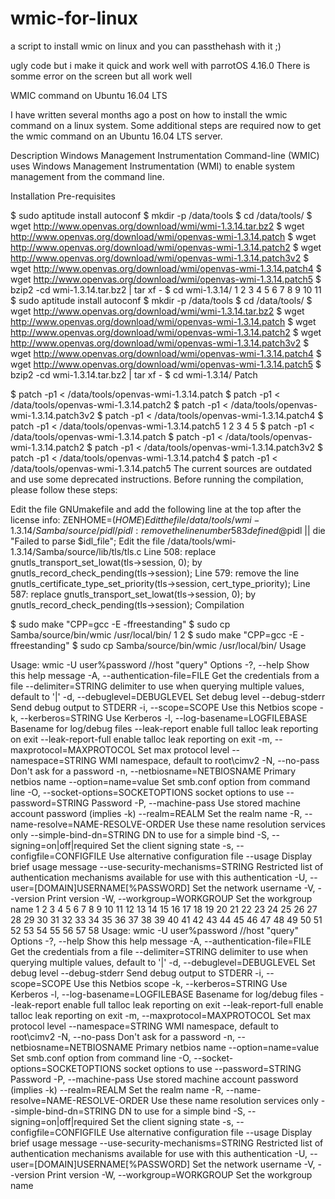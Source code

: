 # wmic-for-linux
a script to install wmic on linux and you can passthehash with it ;)

ugly code but i make it quick and work well with parrotOS 4.16.0
There is somme error on the screen but all work well


WMIC command on Ubuntu 16.04 LTS

I have written several months ago a post on how to install the wmic command on a linux system. Some additional steps are required now to get the wmic command on an Ubuntu 16.04 LTS server.

Description
Windows Management Instrumentation Command-line (WMIC) uses Windows Management Instrumentation (WMI) to enable system management from the command line.

Installation
Pre-requisites

$ sudo aptitude install autoconf
$ mkdir -p /data/tools
$ cd /data/tools/
$ wget http://www.openvas.org/download/wmi/wmi-1.3.14.tar.bz2
$ wget http://www.openvas.org/download/wmi/openvas-wmi-1.3.14.patch
$ wget http://www.openvas.org/download/wmi/openvas-wmi-1.3.14.patch2
$ wget http://www.openvas.org/download/wmi/openvas-wmi-1.3.14.patch3v2
$ wget http://www.openvas.org/download/wmi/openvas-wmi-1.3.14.patch4
$ wget http://www.openvas.org/download/wmi/openvas-wmi-1.3.14.patch5
$ bzip2 -cd wmi-1.3.14.tar.bz2 | tar xf -
$ cd wmi-1.3.14/
1
2
3
4
5
6
7
8
9
10
11
$ sudo aptitude install autoconf
$ mkdir -p /data/tools
$ cd /data/tools/
$ wget http://www.openvas.org/download/wmi/wmi-1.3.14.tar.bz2
$ wget http://www.openvas.org/download/wmi/openvas-wmi-1.3.14.patch
$ wget http://www.openvas.org/download/wmi/openvas-wmi-1.3.14.patch2
$ wget http://www.openvas.org/download/wmi/openvas-wmi-1.3.14.patch3v2
$ wget http://www.openvas.org/download/wmi/openvas-wmi-1.3.14.patch4
$ wget http://www.openvas.org/download/wmi/openvas-wmi-1.3.14.patch5
$ bzip2 -cd wmi-1.3.14.tar.bz2 | tar xf -
$ cd wmi-1.3.14/
Patch

$ patch -p1 < /data/tools/openvas-wmi-1.3.14.patch
$ patch -p1 < /data/tools/openvas-wmi-1.3.14.patch2
$ patch -p1 < /data/tools/openvas-wmi-1.3.14.patch3v2
$ patch -p1 < /data/tools/openvas-wmi-1.3.14.patch4
$ patch -p1 < /data/tools/openvas-wmi-1.3.14.patch5
1
2
3
4
5
$ patch -p1 < /data/tools/openvas-wmi-1.3.14.patch
$ patch -p1 < /data/tools/openvas-wmi-1.3.14.patch2
$ patch -p1 < /data/tools/openvas-wmi-1.3.14.patch3v2
$ patch -p1 < /data/tools/openvas-wmi-1.3.14.patch4
$ patch -p1 < /data/tools/openvas-wmi-1.3.14.patch5
The current sources are outdated and use some deprecated instructions. Before running the compilation, please follow these steps:

Edit the file GNUmakefile and add the following line at the top after the license info:
ZENHOME=$(HOME)
Edit the file /data/tools/wmi-1.3.14/Samba/source/pidl/pidl : remove the line number 583
defined @$pidl || die "Failed to parse $idl_file";
Edit the file /data/tools/wmi-1.3.14/Samba/source/lib/tls/tls.c
Line 508: replace gnutls_transport_set_lowat(tls->session, 0); by gnutls_record_check_pending(tls->session);
Line 579: remove the line gnutls_certificate_type_set_priority(tls->session, cert_type_priority);
Line 587: replace gnutls_transport_set_lowat(tls->session, 0); by gnutls_record_check_pending(tls->session);
Compilation

$ sudo make "CPP=gcc -E -ffreestanding"
$ sudo cp Samba/source/bin/wmic /usr/local/bin/
1
2
$ sudo make "CPP=gcc -E -ffreestanding"
$ sudo cp Samba/source/bin/wmic /usr/local/bin/
Usage

Usage: wmic -U user%password //host "query"
Options
-?, --help
Show this help message
-A, --authentication-file=FILE
Get the credentials from a file
--delimiter=STRING
delimiter to use when querying multiple values, default to '|'
-d, --debuglevel=DEBUGLEVEL
Set debug level
--debug-stderr
Send debug output to STDERR
-i, --scope=SCOPE
Use this Netbios scope
-k, --kerberos=STRING
Use Kerberos
-l, --log-basename=LOGFILEBASE
Basename for log/debug files
--leak-report
enable full talloc leak reporting on exit
--leak-report-full
enable talloc leak reporting on exit
-m, --maxprotocol=MAXPROTOCOL
Set max protocol level
--namespace=STRING
WMI namespace, default to root\cimv2
-N, --no-pass
Don't ask for a password
-n, --netbiosname=NETBIOSNAME
Primary netbios name
--option=name=value
Set smb.conf option from command line
-O, --socket-options=SOCKETOPTIONS
socket options to use
--password=STRING
Password
-P, --machine-pass
Use stored machine account password (implies -k)
--realm=REALM
Set the realm name
-R, --name-resolve=NAME-RESOLVE-ORDER
Use these name resolution services only
--simple-bind-dn=STRING
DN to use for a simple bind
-S, --signing=on|off|required
Set the client signing state
-s, --configfile=CONFIGFILE
Use alternative configuration file
--usage
Display brief usage message
--use-security-mechanisms=STRING
Restricted list of authentication mechanisms available for use with this authentication
-U, --user=[DOMAIN\]USERNAME[%PASSWORD]
Set the network username
-V, --version
Print version
-W, --workgroup=WORKGROUP
Set the workgroup name
1
2
3
4
5
6
7
8
9
10
11
12
13
14
15
16
17
18
19
20
21
22
23
24
25
26
27
28
29
30
31
32
33
34
35
36
37
38
39
40
41
42
43
44
45
46
47
48
49
50
51
52
53
54
55
56
57
58
Usage: wmic -U user%password //host "query"
Options
-?, --help
Show this help message
-A, --authentication-file=FILE
Get the credentials from a file
--delimiter=STRING
delimiter to use when querying multiple values, default to '|'
-d, --debuglevel=DEBUGLEVEL
Set debug level
--debug-stderr
Send debug output to STDERR
-i, --scope=SCOPE
Use this Netbios scope
-k, --kerberos=STRING
Use Kerberos
-l, --log-basename=LOGFILEBASE
Basename for log/debug files
--leak-report
enable full talloc leak reporting on exit
--leak-report-full
enable talloc leak reporting on exit
-m, --maxprotocol=MAXPROTOCOL
Set max protocol level
--namespace=STRING
WMI namespace, default to root\cimv2
-N, --no-pass
Don't ask for a password
-n, --netbiosname=NETBIOSNAME
Primary netbios name
--option=name=value
Set smb.conf option from command line
-O, --socket-options=SOCKETOPTIONS
socket options to use
--password=STRING
Password
-P, --machine-pass
Use stored machine account password (implies -k)
--realm=REALM
Set the realm name
-R, --name-resolve=NAME-RESOLVE-ORDER
Use these name resolution services only
--simple-bind-dn=STRING
DN to use for a simple bind
-S, --signing=on|off|required
Set the client signing state
-s, --configfile=CONFIGFILE
Use alternative configuration file
--usage
Display brief usage message
--use-security-mechanisms=STRING
Restricted list of authentication mechanisms available for use with this authentication
-U, --user=[DOMAIN\]USERNAME[%PASSWORD]
Set the network username
-V, --version
Print version
-W, --workgroup=WORKGROUP
Set the workgroup name
